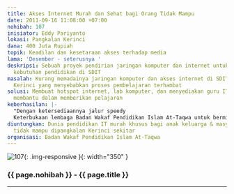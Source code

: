 ```yaml
---
title: Akses Internet Murah dan Sehat bagi Orang Tidak Mampu
date: 2011-09-16 11:08:00 +07:00
nohibah: 107
inisiator: Eddy Pariyanto
lokasi: Pangkalan Kerinci
dana: 400 Juta Rupiah
topik: Keadilan dan kesetaraan akses terhadap media
lama: 'Desember - seterusnya '
deskripsi: Sebuah proyek pendirian jaringan komputer dan internet untuk menunjang
  kebutuhan pendidikan di SDIT
masalah: Kurang memadainya jaringan komputer dan akses internet di SDIT, Pangkalan
  Kerinci yang menyebabkan proses pembelajaran terhambat
solusi: Membuat hotspot internet, lab komputer, dan menyediakan guru IT yang sukarela
  membantu dalam memberikan pelajaran
keberhasilan: |-
  "Dengan ketersediaannya jalur speedy
  Keterbukaan lembaga Badan Wakaf Pendidikan Islam At-Taqwa untuk bermitra, mudahnya membangun kerja sama dengan LPZIS setempat, adanya lahan masyakarat yang bisa diajak kerjasama tanah/lokasinya untuk dijadikan pondok IT, meminta dukungan Kepala daerah setempat, banyaknya masyarakat yang kurang mampu dalam hal tehnologi yang mengimpikan Akses INTERNET MURAH, cepat dan tidak ribet"
diuntungkan: Dunia pendidikan IT murah khusus bagi anak keluarga & masyarakat yang
  tidak mampu dipangkalan Kerinci sekitar
organisasi: Badan Wakaf Pendidikan Islam At-Taqwa
---
```


![107](/static/img/hibahcmb/107.png){: .img-responsive }{: width="350" }

### {{ page.nohibah }} - {{ page.title }}

---
